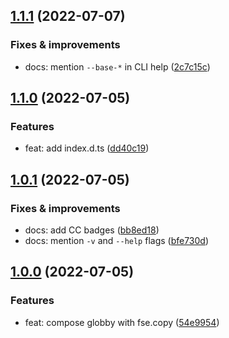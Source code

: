 ## [1.1.1](https://github.com/antongolub/globby-cp/compare/v1.1.0...v1.1.1) (2022-07-07)

### Fixes & improvements
* docs: mention `--base-*` in CLI help ([2c7c15c](https://github.com/antongolub/globby-cp/commit/2c7c15ca89985196b3378dbfa68b8e55ccfe2f5a))

## [1.1.0](https://github.com/antongolub/globby-cp/compare/v1.0.1...v1.1.0) (2022-07-05)

### Features
* feat: add index.d.ts ([dd40c19](https://github.com/antongolub/globby-cp/commit/dd40c19128a910cf332725b32aa86514d97cbd06))

## [1.0.1](https://github.com/antongolub/globby-cp/compare/v1.0.0...v1.0.1) (2022-07-05)

### Fixes & improvements
* docs: add CC badges ([bb8ed18](https://github.com/antongolub/globby-cp/commit/bb8ed1810c30363bf2e6c432cc4bd158f07d4cb3))
* docs: mention `-v` and `--help` flags ([bfe730d](https://github.com/antongolub/globby-cp/commit/bfe730dcc4abc4e0eae1646cfc25664dd4bd5d24))

## [1.0.0](https://github.com/antongolub/globby-cp/compare/undefined...v1.0.0) (2022-07-05)

### Features
* feat: compose globby with fse.copy ([54e9954](https://github.com/antongolub/globby-cp/commit/54e99546e3806def1e8128c4bf8d337cbc2ae96a))
